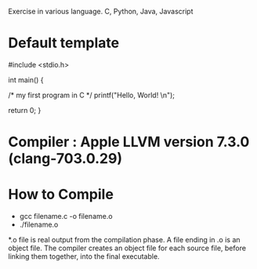 
Exercise in various language.
C, Python, Java, Javascript

# Default template

\#include <stdio.h>

int main() {

   /* my first program in C */
   printf("Hello, World! \n");

   return 0;
}


# Compiler : Apple LLVM version 7.3.0 (clang-703.0.29)

# How to Compile
- gcc filename.c -o filename.o
- ./filename.o

*.o file is real output from the compilation phase.
A file ending in .o is an object file. The compiler creates an object file for each source file, before linking them together, into the final executable.
